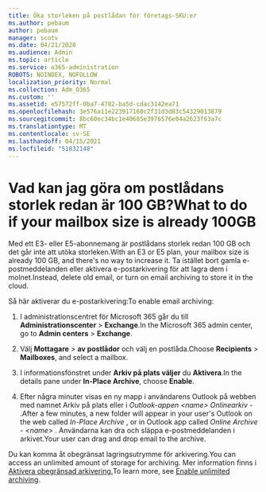 ```yaml
---
title: Öka storleken på postlådan för företags-SKU:er
ms.author: pebaum
author: pebaum
manager: scotv
ms.date: 04/21/2020
ms.audience: Admin
ms.topic: article
ms.service: o365-administration
ROBOTS: NOINDEX, NOFOLLOW
localization_priority: Normal
ms.collection: Adm_O365
ms.custom: ''
ms.assetid: e57572ff-0ba7-4782-ba5d-cdac3142ea71
ms.openlocfilehash: 3e576a11e223917160c2f31d3d83c54329013879
ms.sourcegitcommit: 8bc60ec34bc1e40685e3976576e04a2623f63a7c
ms.translationtype: MT
ms.contentlocale: sv-SE
ms.lasthandoff: 04/15/2021
ms.locfileid: "51832148"
---
```

# <a name="what-to-do-if-your-mailbox-size-is-already-100gb"></a><span data-ttu-id="7f21c-102">Vad kan jag göra om postlådans storlek redan är 100 GB?</span><span class="sxs-lookup"><span data-stu-id="7f21c-102">What to do if your mailbox size is already 100GB</span></span>

<span data-ttu-id="7f21c-103">Med ett E3- eller E5-abonnemang är postlådans storlek redan 100 GB och det går inte att utöka storleken.</span><span class="sxs-lookup"><span data-stu-id="7f21c-103">With an E3 or E5 plan, your mailbox size is already 100 GB, and there's no way to increase it.</span></span> <span data-ttu-id="7f21c-104">Ta istället bort gamla e-postmeddelanden eller aktivera e-postarkivering för att lagra dem i molnet.</span><span class="sxs-lookup"><span data-stu-id="7f21c-104">Instead, delete old email, or turn on email archiving to store it in the cloud.</span></span> 
  
<span data-ttu-id="7f21c-105">Så här aktiverar du e-postarkivering:</span><span class="sxs-lookup"><span data-stu-id="7f21c-105">To enable email archiving:</span></span>
  
1. <span data-ttu-id="7f21c-106">I administrationscentret för Microsoft 365 går du till **Administrationscenter** \> **Exchange**.</span><span class="sxs-lookup"><span data-stu-id="7f21c-106">In the Microsoft 365 admin center, go to **Admin centers** \> **Exchange**.</span></span> 
    
2. <span data-ttu-id="7f21c-107">Välj **Mottagare** \> **av postlådor** och välj en postlåda.</span><span class="sxs-lookup"><span data-stu-id="7f21c-107">Choose **Recipients** \> **Mailboxes**, and select a mailbox.</span></span> 
    
3. <span data-ttu-id="7f21c-108">I informationsfönstret under **Arkiv på plats väljer** du **Aktivera**.</span><span class="sxs-lookup"><span data-stu-id="7f21c-108">In the details pane under **In-Place Archive**, choose **Enable**.</span></span> 
    
4. <span data-ttu-id="7f21c-109">Efter några minuter visas en ny mapp i användarens Outlook på webben med namnet Arkiv på plats eller i *Outlook-appen* *\<name\> Onlinearkiv -* .</span><span class="sxs-lookup"><span data-stu-id="7f21c-109">After a few minutes, a new folder will appear in your user's Outlook on the web called  *In-Place Archive*  , or in Outlook app called  *Online Archive - \<name\>*  .</span></span> <span data-ttu-id="7f21c-110">Användarna kan dra och släppa e-postmeddelanden i arkivet.</span><span class="sxs-lookup"><span data-stu-id="7f21c-110">Your user can drag and drop email to the archive.</span></span> 
    
<span data-ttu-id="7f21c-111">Du kan komma åt obegränsat lagringsutrymme för arkivering.</span><span class="sxs-lookup"><span data-stu-id="7f21c-111">You can access an unlimited amount of storage for archiving.</span></span> <span data-ttu-id="7f21c-112">Mer information finns i [Aktivera obegränsad arkivering.](https://docs.microsoft.com/microsoft-365/compliance/enable-unlimited-archiving)</span><span class="sxs-lookup"><span data-stu-id="7f21c-112">To learn more, see [Enable unlimited archiving](https://docs.microsoft.com/microsoft-365/compliance/enable-unlimited-archiving).</span></span>
  

